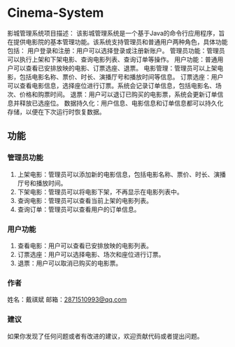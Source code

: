# Cinema-System
影城管理系统项目描述：  该影城管理系统是一个基于Java的命令行应用程序，旨在提供电影院的基本管理功能。该系统支持管理员和普通用户两种角色，具体功能包括：  用户登录和注册：用户可以选择登录或注册新账户。  管理员功能：管理员可以执行上架和下架电影、查询电影列表、查询订单等操作。  用户功能：普通用户可以查看已安排放映的电影、订票选座、退票。  电影管理：管理员可以上架电影，包括电影名称、票价、时长、演播厅号和播放时间等信息。  订票选座：用户可以查看电影信息，选择座位进行订票。系统会记录订单信息，包括电影名、场次、价格和购票时间。  退票：用户可以退订已购买的电影票，系统会更新订单信息并释放已选座位。  数据持久化：用户信息、电影信息和订单信息都可以持久化存储，以便在下次运行时恢复数据。
## 功能

### 管理员功能

1. 上架电影：管理员可以添加新的电影信息，包括电影名称、票价、时长、演播厅号和播放时间。
2. 下架电影：管理员可以将电影下架，不再显示在电影列表中。
3. 查询电影：管理员可以查看当前上架的电影列表。
4. 查询订单：管理员可以查看用户的订单信息。

### 用户功能

1. 查看电影：用户可以查看已安排放映的电影列表。
2. 订票选座：用户可以选择电影、场次和座位进行订票。
3. 退票：用户可以取消已购买的电影票。

### 作者
姓名：戴祺斌
邮箱：2871510993@qq.com

### 建议
如果你发现了任何问题或者有改进的建议，欢迎贡献代码或者提出问题。
